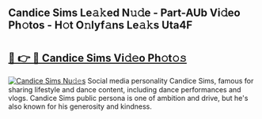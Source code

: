 ## Candice Sims Le𝚊𝚔ed N𝚞𝚍e - Part-AUb Vi𝚍eo Ph𝚘tos - H𝚘t O𝚗lyf𝚊ns Le𝚊𝚔s Uta4F

# <h2><a href="http://hf5b7nz.feru.top/?c=Candice+Sims">🔗 👉 🔴 Candice Sims Vi𝚍𝚎o Ph𝚘t𝚘𝚜</a></h2>

[![Candice Sims Nu𝚍𝚎s](https://i.imgur.com/0TWrTi3.gif)](http://hf5b7nz.feru.top/?c=Candice+Sims)
Social media personality Candice Sims, famous for sharing lifestyle and dance content, including dance performances and vlogs. Candice Sims public persona is one of ambition and drive, but he's also known for his generosity and kindness. 
